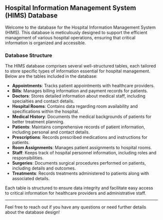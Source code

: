 ## Hospital Information Management System (HIMS) Database

Welcome to the database for the Hospital Information Management System (HIMS). This database is meticulously designed to support the efficient management of various hospital operations, ensuring that critical information is organized and accessible. 

### Database Structure

The HIMS database comprises several well-structured tables, each tailored to store specific types of information essential for hospital management. Below are the tables included in the database:

- **Appointments**: Tracks patient appointments with healthcare providers.
- **Bills**: Manages billing information and payment records for patients.
- **Doctors**: Stores detailed information about medical staff, including specialties and contact details.
- **Hospital Rooms**: Contains data regarding room availability and specifications within the hospital.
- **Medical History**: Documents the medical backgrounds of patients for better treatment planning.
- **Patients**: Maintains comprehensive records of patient information, including personal and contact details.
- **Prescriptions**: Records prescribed medications and instructions for patients.
- **Room Assignments**: Manages patient assignments to hospital rooms.
- **Staff**: Keeps track of hospital personnel information, including roles and responsibilities.
- **Surgeries**: Documents surgical procedures performed on patients, including details and outcomes.
- **Treatments**: Records treatments administered to patients along with associated details.

Each table is structured to ensure data integrity and facilitate easy access to critical information for healthcare providers and administrative staff.

---

Feel free to reach out if you have any questions or need further details about the database design!
